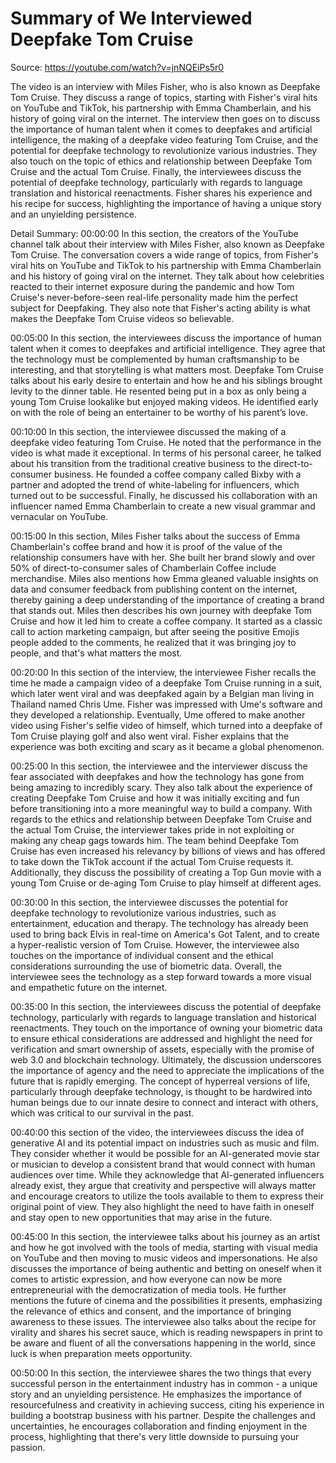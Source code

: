 # Summary of We Interviewed Deepfake Tom Cruise

Source: https://youtube.com/watch?v=jnNQEiPs5r0

The video is an interview with Miles Fisher, who is also known as Deepfake Tom Cruise. They discuss a range of topics, starting with Fisher's viral hits on YouTube and TikTok, his partnership with Emma Chamberlain, and his history of going viral on the internet. The interview then goes on to discuss the importance of human talent when it comes to deepfakes and artificial intelligence, the making of a deepfake video featuring Tom Cruise, and the potential for deepfake technology to revolutionize various industries. They also touch on the topic of ethics and relationship between Deepfake Tom Cruise and the actual Tom Cruise. Finally, the interviewees discuss the potential of deepfake technology, particularly with regards to language translation and historical reenactments. Fisher shares his experience and his recipe for success, highlighting the importance of having a unique story and an unyielding persistence.

Detail Summary: 
00:00:00
In this section, the creators of the YouTube channel talk about their interview with Miles Fisher, also known as Deepfake Tom Cruise. The conversation covers a wide range of topics, from Fisher's viral hits on YouTube and TikTok to his partnership with Emma Chamberlain and his history of going viral on the internet. They talk about how celebrities reacted to their internet exposure during the pandemic and how Tom Cruise's never-before-seen real-life personality made him the perfect subject for Deepfaking. They also note that Fisher's acting ability is what makes the Deepfake Tom Cruise videos so believable.

00:05:00
In this section, the interviewees discuss the importance of human talent when it comes to deepfakes and artificial intelligence. They agree that the technology must be complemented by human craftsmanship to be interesting, and that storytelling is what matters most. Deepfake Tom Cruise talks about his early desire to entertain and how he and his siblings brought levity to the dinner table. He resented being put in a box as only being a young Tom Cruise lookalike but enjoyed making videos. He identified early on with the role of being an entertainer to be worthy of his parent’s love.

00:10:00
In this section, the interviewee discussed the making of a deepfake video featuring Tom Cruise. He noted that the performance in the video is what made it exceptional. In terms of his personal career, he talked about his transition from the traditional creative business to the direct-to-consumer business. He founded a coffee company called Bixby with a partner and adopted the trend of white-labeling for influencers, which turned out to be successful. Finally, he discussed his collaboration with an influencer named Emma Chamberlain to create a new visual grammar and vernacular on YouTube.

00:15:00
In this section, Miles Fisher talks about the success of Emma Chamberlain's coffee brand and how it is proof of the value of the relationship consumers have with her. She built her brand slowly and over 50% of direct-to-consumer sales of Chamberlain Coffee include merchandise. Miles also mentions how Emma gleaned valuable insights on data and consumer feedback from publishing content on the internet, thereby gaining a deep understanding of the importance of creating a brand that stands out. Miles then describes his own journey with deepfake Tom Cruise and how it led him to create a coffee company. It started as a classic call to action marketing campaign, but after seeing the positive Emojis people added to the comments, he realized that it was bringing joy to people, and that's what matters the most.

00:20:00
In this section of the interview, the interviewee Fisher recalls the time he made a campaign video of a deepfake Tom Cruise running in a suit, which later went viral and was deepfaked again by a Belgian man living in Thailand named Chris Ume. Fisher was impressed with Ume's software and they developed a relationship. Eventually, Ume offered to make another video using Fisher's selfie video of himself, which turned into a deepfake of Tom Cruise playing golf and also went viral. Fisher explains that the experience was both exciting and scary as it became a global phenomenon.

00:25:00
In this section, the interviewee and the interviewer discuss the fear associated with deepfakes and how the technology has gone from being amazing to incredibly scary. They also talk about the experience of creating Deepfake Tom Cruise and how it was initially exciting and fun before transitioning into a more meaningful way to build a company. With regards to the ethics and relationship between Deepfake Tom Cruise and the actual Tom Cruise, the interviewer takes pride in not exploiting or making any cheap gags towards him. The team behind Deepfake Tom Cruise has even increased his relevancy by billions of views and has offered to take down the TikTok account if the actual Tom Cruise requests it. Additionally, they discuss the possibility of creating a Top Gun movie with a young Tom Cruise or de-aging Tom Cruise to play himself at different ages.

00:30:00
In this section, the interviewee discusses the potential for deepfake technology to revolutionize various industries, such as entertainment, education and therapy. The technology has already been used to bring back Elvis in real-time on America's Got Talent, and to create a hyper-realistic version of Tom Cruise. However, the interviewee also touches on the importance of individual consent and the ethical considerations surrounding the use of biometric data. Overall, the interviewee sees the technology as a step forward towards a more visual and empathetic future on the internet.

00:35:00
In this section, the interviewees discuss the potential of deepfake technology, particularly with regards to language translation and historical reenactments. They touch on the importance of owning your biometric data to ensure ethical considerations are addressed and highlight the need for verification and smart ownership of assets, especially with the promise of web 3.0 and blockchain technology. Ultimately, the discussion underscores the importance of agency and the need to appreciate the implications of the future that is rapidly emerging. The concept of hyperreal versions of life, particularly through deepfake technology, is thought to be hardwired into human beings due to our innate desire to connect and interact with others, which was critical to our survival in the past.

00:40:00
this section of the video, the interviewees discuss the idea of generative AI and its potential impact on industries such as music and film. They consider whether it would be possible for an AI-generated movie star or musician to develop a consistent brand that would connect with human audiences over time. While they acknowledge that AI-generated influencers already exist, they argue that creativity and perspective will always matter and encourage creators to utilize the tools available to them to express their original point of view. They also highlight the need to have faith in oneself and stay open to new opportunities that may arise in the future.

00:45:00
In this section, the interviewee talks about his journey as an artist and how he got involved with the tools of media, starting with visual media on YouTube and then moving to music videos and impersonations. He also discusses the importance of being authentic and betting on oneself when it comes to artistic expression, and how everyone can now be more entrepreneurial with the democratization of media tools. He further mentions the future of cinema and the possibilities it presents, emphasizing the relevance of ethics and consent, and the importance of bringing awareness to these issues. The interviewee also talks about the recipe for virality and shares his secret sauce, which is reading newspapers in print to be aware and fluent of all the conversations happening in the world, since luck is when preparation meets opportunity.

00:50:00
In this section, the interviewee shares the two things that every successful person in the entertainment industry has in common - a unique story and an unyielding persistence. He emphasizes the importance of resourcefulness and creativity in achieving success, citing his experience in building a bootstrap business with his partner. Despite the challenges and uncertainties, he encourages collaboration and finding enjoyment in the process, highlighting that there's very little downside to pursuing your passion.

